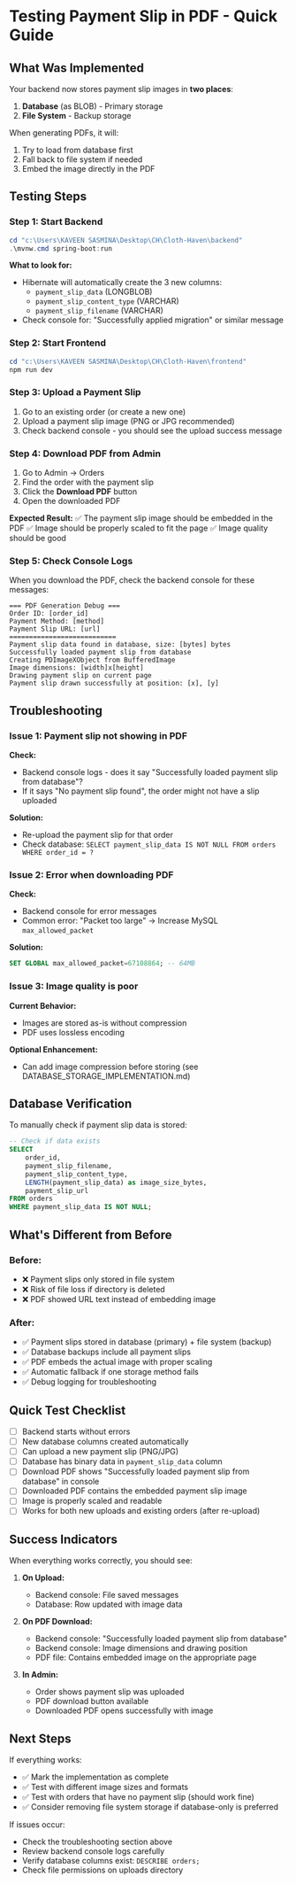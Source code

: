 # Testing Payment Slip in PDF - Quick Guide

## What Was Implemented

Your backend now stores payment slip images in **two places**:

1. **Database** (as BLOB) - Primary storage
2. **File System** - Backup storage

When generating PDFs, it will:

1. Try to load from database first
2. Fall back to file system if needed
3. Embed the image directly in the PDF

## Testing Steps

### Step 1: Start Backend

```powershell
cd "c:\Users\KAVEEN SASMINA\Desktop\CH\Cloth-Haven\backend"
.\mvnw.cmd spring-boot:run
```

**What to look for:**

- Hibernate will automatically create the 3 new columns:
  - `payment_slip_data` (LONGBLOB)
  - `payment_slip_content_type` (VARCHAR)
  - `payment_slip_filename` (VARCHAR)
- Check console for: "Successfully applied migration" or similar message

### Step 2: Start Frontend

```powershell
cd "c:\Users\KAVEEN SASMINA\Desktop\CH\Cloth-Haven\frontend"
npm run dev
```

### Step 3: Upload a Payment Slip

1. Go to an existing order (or create a new one)
2. Upload a payment slip image (PNG or JPG recommended)
3. Check backend console - you should see the upload success message

### Step 4: Download PDF from Admin

1. Go to Admin → Orders
2. Find the order with the payment slip
3. Click the **Download PDF** button
4. Open the downloaded PDF

**Expected Result:**
✅ The payment slip image should be embedded in the PDF
✅ Image should be properly scaled to fit the page
✅ Image quality should be good

### Step 5: Check Console Logs

When you download the PDF, check the backend console for these messages:

```
=== PDF Generation Debug ===
Order ID: [order_id]
Payment Method: [method]
Payment Slip URL: [url]
===========================
Payment slip data found in database, size: [bytes] bytes
Successfully loaded payment slip from database
Creating PDImageXObject from BufferedImage
Image dimensions: [width]x[height]
Drawing payment slip on current page
Payment slip drawn successfully at position: [x], [y]
```

## Troubleshooting

### Issue 1: Payment slip not showing in PDF

**Check:**

- Backend console logs - does it say "Successfully loaded payment slip from database"?
- If it says "No payment slip found", the order might not have a slip uploaded

**Solution:**

- Re-upload the payment slip for that order
- Check database: `SELECT payment_slip_data IS NOT NULL FROM orders WHERE order_id = ?`

### Issue 2: Error when downloading PDF

**Check:**

- Backend console for error messages
- Common error: "Packet too large" → Increase MySQL `max_allowed_packet`

**Solution:**

```sql
SET GLOBAL max_allowed_packet=67108864; -- 64MB
```

### Issue 3: Image quality is poor

**Current Behavior:**

- Images are stored as-is without compression
- PDF uses lossless encoding

**Optional Enhancement:**

- Can add image compression before storing (see DATABASE_STORAGE_IMPLEMENTATION.md)

## Database Verification

To manually check if payment slip data is stored:

```sql
-- Check if data exists
SELECT
    order_id,
    payment_slip_filename,
    payment_slip_content_type,
    LENGTH(payment_slip_data) as image_size_bytes,
    payment_slip_url
FROM orders
WHERE payment_slip_data IS NOT NULL;
```

## What's Different from Before

### Before:

- ❌ Payment slips only stored in file system
- ❌ Risk of file loss if directory is deleted
- ❌ PDF showed URL text instead of embedding image

### After:

- ✅ Payment slips stored in database (primary) + file system (backup)
- ✅ Database backups include all payment slips
- ✅ PDF embeds the actual image with proper scaling
- ✅ Automatic fallback if one storage method fails
- ✅ Debug logging for troubleshooting

## Quick Test Checklist

- [ ] Backend starts without errors
- [ ] New database columns created automatically
- [ ] Can upload a new payment slip (PNG/JPG)
- [ ] Database has binary data in `payment_slip_data` column
- [ ] Download PDF shows "Successfully loaded payment slip from database" in console
- [ ] Downloaded PDF contains the embedded payment slip image
- [ ] Image is properly scaled and readable
- [ ] Works for both new uploads and existing orders (after re-upload)

## Success Indicators

When everything works correctly, you should see:

1. **On Upload:**

   - Backend console: File saved messages
   - Database: Row updated with image data

2. **On PDF Download:**

   - Backend console: "Successfully loaded payment slip from database"
   - Backend console: Image dimensions and drawing position
   - PDF file: Contains embedded image on the appropriate page

3. **In Admin:**
   - Order shows payment slip was uploaded
   - PDF download button available
   - Downloaded PDF opens successfully with image

## Next Steps

If everything works:

- ✅ Mark the implementation as complete
- ✅ Test with different image sizes and formats
- ✅ Test with orders that have no payment slip (should work fine)
- ✅ Consider removing file system storage if database-only is preferred

If issues occur:

- Check the troubleshooting section above
- Review backend console logs carefully
- Verify database columns exist: `DESCRIBE orders;`
- Check file permissions on uploads directory
